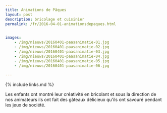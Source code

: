 ```yaml
---
title: Animations de Pâques
layout: post
description: bricolage et cuisinier
permalink: /fr/2016-04-01-animationsdepaques.html

    
images: 
    - /img/nieuws/20160401-paasanimatie-01.jpg
    - /img/nieuws/20160401-paasanimatie-02.jpg
    - /img/nieuws/20160401-paasanimatie-03.jpg
    - /img/nieuws/20160401-paasanimatie-04.jpg
    - /img/nieuws/20160401-paasanimatie-05.jpg
    - /img/nieuws/20160401-paasanimatie-06.jpg
    
---
```


{% include links.md %}

Les enfants ont montré leur créativité en bricolant et sous la direction de nos animateurs ils ont fait des gâteaux délicieux qu'ils ont savouré pendant les jeux de société. 




